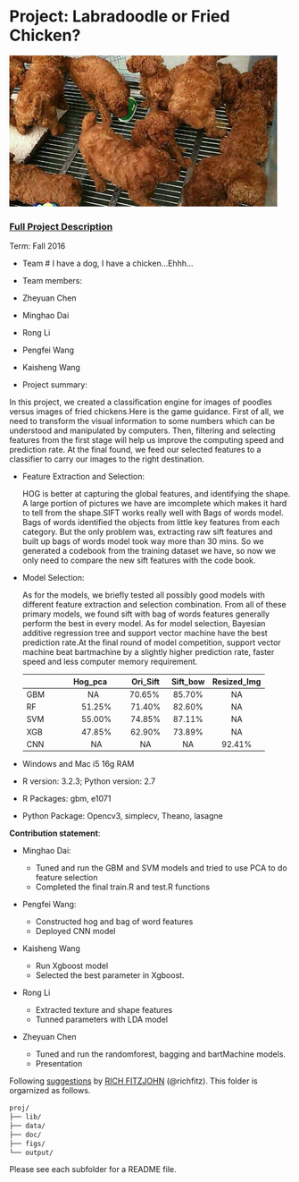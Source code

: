 # Project: Labradoodle or Fried Chicken? 
![image](https://github.com/TZstatsADS/Fall2016-proj3-grp2/blob/master/figs/preface_pic.jpg)
### [Full Project Description](doc/project3_desc.html)

Term: Fall 2016

+ Team # I have a dog, I have a chicken...Ehhh...
+ Team members:  
 + Zheyuan Chen
 + Minghao Dai  
 + Rong Li 
 + Pengfei Wang 
 + Kaisheng Wang
 
+ Project summary: 

 In this project, we created a classification engine for images of poodles versus images of fried chickens.Here is the game guidance. First of all, we need to transform the visual information to some numbers which can be understood and manipulated by computers. Then, filtering and selecting features from the first stage will help us improve the computing speed and prediction rate. At the final found, we feed our selected features to a classifier to carry our images to the right destination.

 + Feature Extraction and Selection:
     
     HOG is better at capturing the global features, and identifying the shape. A large portion of pictures we have are imcomplete which makes it hard to tell from the shape.SIFT works really well with Bags of words model. Bags of words identified the objects from little key features from each category. But the only problem was, extracting raw sift features and built up bags of words model took way more than 30 mins. So we generated a codebook from the training dataset we have, so now we only need to compare the new sift features with the code book.

 + Model Selection:
     
     As for the models, we briefly tested all possibly good models with different feature extraction and selection combination. From all of these primary models, we found sift with bag of words features generally perform the best in every model. As for model selection, Bayesian additive regression tree and support vector machine have the best prediction rate.At the final round of model competition, support vector machine beat bartmachine by a slightly higher prediction rate, faster speed and less computer memory requirement.

	|               | Hog_pca       | Ori_Sift      | Sift_bow     | Resized_Img  |
	| ------------- |:-------------:|:-------------:|:------------:|:------------:|
	| GBM           |     NA        |  70.65%       |   85.70%     |	NA    |
	| RF            |     51.25% 	| 71.40%       	|82.60%        |        NA    |
	| SVM           |  55.00%       | 74.85%        |  87.11%      |	NA    |
	| XGB           |   47.85%      | 62.90%     	| 73.89%       |        NA    |
	| CNN           |       NA      |    NA     	|      NA      |      92.41%  |  


+ Windows and Mac i5 16g RAM
+ R version: 3.2.3; Python version: 2.7
+ R Packages: gbm, e1071
+ Python Package: Opencv3, simplecv, Theano, lasagne

	
**Contribution statement**: 
+ Minghao Dai:
   + Tuned and run the GBM and SVM models and tried to use PCA to do feature selection
   + Completed the final train.R and test.R functions
   
+ Pengfei Wang:
   + Constructed hog and bag of word features
   + Deployed CNN model

+ Kaisheng Wang
   + Run Xgboost model
   + Selected the best parameter in Xgboost.
 
+ Rong Li
   + Extracted texture and shape features
   + Tunned parameters with LDA model

+ Zheyuan Chen
   + Tuned and run the randomforest, bagging and bartMachine models.
   + Presentation

Following [suggestions](http://nicercode.github.io/blog/2013-04-05-projects/) by [RICH FITZJOHN](http://nicercode.github.io/about/#Team) (@richfitz). This folder is orgarnized as follows.

```
proj/
├── lib/
├── data/
├── doc/
├── figs/
└── output/
```

Please see each subfolder for a README file.
